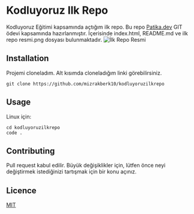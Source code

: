 # Kodluyoruz Ilk Repo
Kodluyoruz Eğitimi kapsamında açtığım ilk repo. Bu repo [Patika.dev](https://www.www.patika.dev) GIT ödevi kapsamında hazırlanmıştır.  İçerisinde index.html, README.md ve ilk repo resmi.png dosyası bulunmaktadır. ![İlk Repo Resmi](https://github.com/mizrakberk10/kodluyoruzilkrepo/blob/main/%C4%B0lk%20repo%20resmi.png)
## Installation
Projemi cloneladım. Alt kısımda cloneladığım linki görebilirsiniz.
```
git clone https://github.com/mizrakberk10/kodluyoruzilkrepo 
```
## Usage
Linux için:
``` 
cd kodluyoruzilkrepo
code .
``` 
## Contributing
Pull request kabul edilir. Büyük değişiklikler için, lütfen önce neyi değiştirmek istediğinizi tartışmak için bir konu açınız.

## Licence
[MIT](https://choosealicense.com/licenses/mit/)



